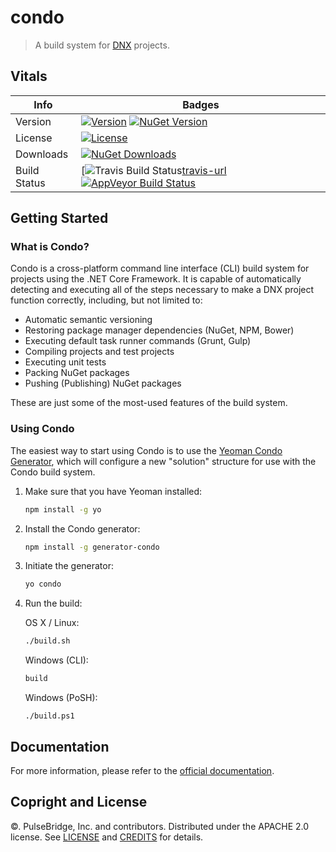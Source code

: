 # condo

> A build system for [DNX][dnx-url] projects.

## Vitals

Info          | Badges
--------------|--------------
Version       | [![Version][release-v-image]][release-url] [![NuGet Version][nuget-v-image]][nuget-url]
License       | [![License][license-image]][license]
Downloads     | [![NuGet Downloads][nuget-d-image]][nuget-url]
Build Status  | [![Travis Build Status][travis-image][travis-url] [![AppVeyor Build Status][appveyor-image]][appveyor-url]

## Getting Started

### What is Condo?

Condo is a cross-platform command line interface (CLI) build system for projects using the .NET Core Framework. It is capable of automatically detecting and executing all of the steps
necessary to make a DNX project function correctly, including, but not limited to:

* Automatic semantic versioning
* Restoring package manager dependencies (NuGet, NPM, Bower)
* Executing default task runner commands (Grunt, Gulp)
* Compiling projects and test projects
* Executing unit tests
* Packing NuGet packages
* Pushing (Publishing) NuGet packages

These are just some of the most-used features of the build system.

### Using Condo

The easiest way to start using Condo is to use the [Yeoman Condo Generator][yo-url], which will configure a new "solution" structure for use with the Condo build system.

1. Make sure that you have Yeoman installed:

	```bash
	npm install -g yo
	```

2. Install the Condo generator:

	```bash
	npm install -g generator-condo
	```

3. Initiate the generator:

	```bash
	yo condo
	```

4. Run the build:

	OS X / Linux:

	```bash
	./build.sh
	```

	Windows (CLI):

	```cmd
	build
	```

	Windows (PoSH):
	```posh
	./build.ps1
	```

## Documentation

For more information, please refer to the [official documentation][docs-url].

## Copright and License

&copy;. PulseBridge, Inc. and contributors. Distributed under the APACHE 2.0 license. See [LICENSE][] and [CREDITS][] for details.

[license-image]: //img.shields.io/badge/license-APACHE%202.0-blue.svg
[license]: LICENSE
[credits]: CREDITS

[release-url]: //github.com/pulsebridge/condo/releases/latest
[release-v-image]: //img.shields.io/github/release/pulsebridge/condo.svg?style=flat-square

[travis-url]: //travis-ci.org/pulsebridge/condo
[travis-image]: //img.shields.io/travis/pulsebridge/condo.svg?label=travis

[appveyor-url]: //ci.appveyor.com/project/dmccaffery/condo
[appveyor-image]: //img.shields.io/appveyor/ci/dmccaffery/condo.svg?label=appveyor

[nuget-url]: //www.nuget.org/packages/pulsebridge.condo
[nuget-v-image]: //img.shields.io/nuget/v/pulsebridge.condo.svg?label=version
[nuget-d-image]: //img.shields.io/nuget/dt/pulsebridge.condo.svg?label=downloads

[yo-url]: //www.npmjs.com/package/generator-condo

[dnx-url]: http://docs.asp.net/en/latest/dnx/index.html
[docs-url]: http://open.pulsebridge.com/condo